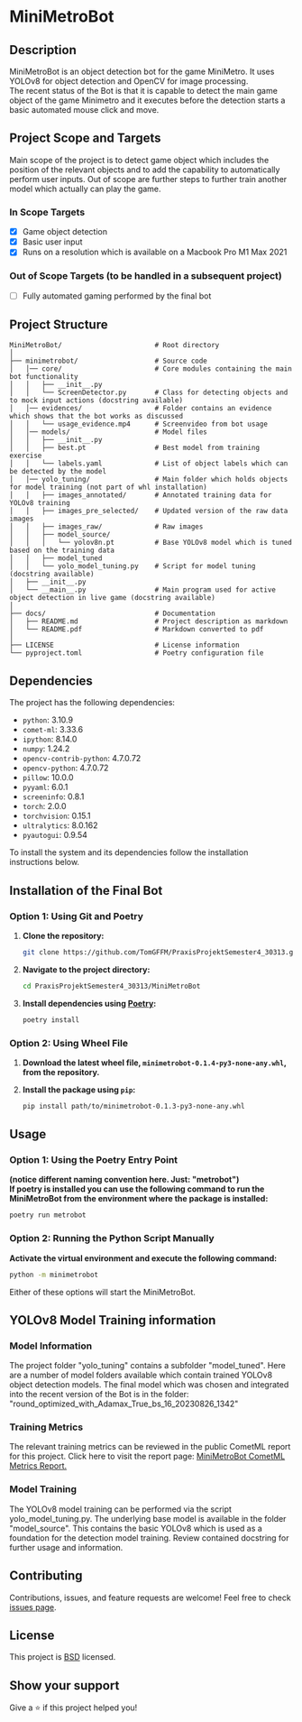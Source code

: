 # MiniMetroBot

## Description

MiniMetroBot is an object detection bot for the game MiniMetro. It uses YOLOv8 for object detection and OpenCV for image processing.  
The recent status of the Bot is that it is capable to detect the main game object of the game Minimetro and it executes before the detection starts 
a basic automated mouse click and move.

## Project Scope and Targets
Main scope of the project is to detect game object which includes the position of the relevant objects and to add the capability to automatically perform user inputs. 
Out of scope are further steps to further train another model which actually can play the game.

### In Scope Targets
-[x] Game object detection
-[x] Basic user input
-[x] Runs on a resolution which is available on a Macbook Pro M1 Max 2021

### Out of Scope Targets (to be handled in a subsequent project)
-[ ] Fully automated gaming performed by the final bot


## Project Structure

```
MiniMetroBot/                       # Root directory              
│
├── minimetrobot/                   # Source code
│   │── core/                       # Core modules containing the main bot functionality
│   │   ├── __init__.py
│   │   └── ScreenDetector.py       # Class for detecting objects and to mock input actions (docstring available)
│   │── evidences/                  # Folder contains an evidence which shows that the bot works as discussed
│   │   └── usage_evidence.mp4      # Screenvideo from bot usage
│   │── models/                     # Model files
│   │   ├── __init__.py
│   │   ├── best.pt                 # Best model from training exercise
│   │   └── labels.yaml             # List of object labels which can be detected by the model
│   │── yolo_tuning/                # Main folder which holds objects for model training (not part of whl installation)
│   │   ├── images_annotated/       # Annotated training data for YOLOv8 training
│   │   ├── images_pre_selected/    # Updated version of the raw data images
│   │   ├── images_raw/             # Raw images
│   │   ├── model_source/           
│   │   │   └── yolov8n.pt          # Base YOLOv8 model which is tuned based on the training data
│   │   ├── model_tuned
│   │   └── yolo_model_tuning.py    # Script for model tuning (docstring available)
│   ├── __init__.py
│   └── __main__.py                 # Main program used for active object detection in live game (docstring available)
│  
├── docs/                           # Documentation
│   ├── README.md                   # Project description as markdown
│   └── README.pdf                  # Markdown converted to pdf
│
├── LICENSE                         # License information
└── pyproject.toml                  # Poetry configuration file
```

## Dependencies

The project has the following dependencies:

- `python`: 3.10.9
- `comet-ml`: 3.33.6
- `ipython`: 8.14.0
- `numpy`: 1.24.2
- `opencv-contrib-python`: 4.7.0.72
- `opencv-python`: 4.7.0.72
- `pillow`: 10.0.0
- `pyyaml`: 6.0.1
- `screeninfo`: 0.8.1
- `torch`: 2.0.0
- `torchvision`: 0.15.1
- `ultralytics`: 8.0.162
- `pyautogui`: 0.9.54

To install the system and its dependencies follow the installation instructions below.

## Installation of the Final Bot

### Option 1: Using Git and Poetry

1. **Clone the repository:**
    ```bash
    git clone https://github.com/TomGFFM/PraxisProjektSemester4_30313.git
    ```

2. **Navigate to the project directory:**
    ```bash
    cd PraxisProjektSemester4_30313/MiniMetroBot
    ```

3. **Install dependencies using [Poetry](https://python-poetry.org/):**
    ```bash
    poetry install
    ```

### Option 2: Using Wheel File

1. **Download the latest wheel file, `minimetrobot-0.1.4-py3-none-any.whl`, from the repository.**

2. **Install the package using `pip`:**
    ```bash
    pip install path/to/minimetrobot-0.1.3-py3-none-any.whl
    ```

## Usage

### Option 1: Using the Poetry Entry Point 
**(notice different naming convention here. Just: "metrobot")**  
**If poetry is installed you can use the following command to run the MiniMetroBot from the environment where the package is installed:**

```bash
poetry run metrobot
```

### Option 2: Running the Python Script Manually
**Activate the virtual environment and execute the following command:**

```bash
python -m minimetrobot
```

Either of these options will start the MiniMetroBot.


## YOLOv8 Model Training information

### Model Information
The project folder "yolo_tuning" contains a subfolder "model_tuned". Here are a number of model folders available which contain trained YOLOv8 object detection models. 
The final model which was chosen and integrated into the recent version of the Bot is in the folder: "round_optimized_with_Adamax_True_bs_16_20230826_1342"

### Training Metrics
The relevant training metrics can be reviewed in the public CometML report for this project. 
Click here to visit the report page: [MiniMetroBot CometML Metrics Report.](https://www.comet.com/tomgffm/mini-metro-object-detection/reports/minimetro-bot-detection-model-tuning-report)

### Model Training
The YOLOv8 model training can be performed via the script yolo_model_tuning.py. The underlying base model is available in the folder "model_source". 
This contains the basic YOLOv8 which is used as a foundation for the detection model training. Review contained docstring for further usage and information.

## Contributing

Contributions, issues, and feature requests are welcome! Feel free to check [issues page](https://github.com/TomGFFM/PraxisProjektSemester4_30313/issues).

## License

This project is [BSD](LICENSE) licensed.

## Show your support

Give a ⭐️ if this project helped you!
